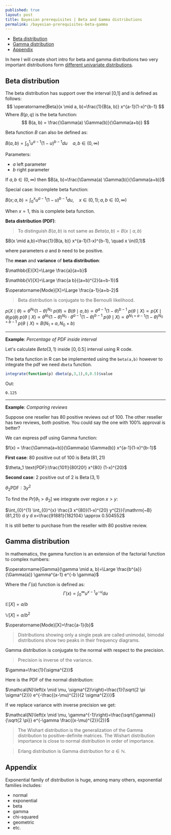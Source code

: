 ```yaml
---
published: true
layout: post
title: Bayesian prerequisites | Beta and Gamma distributions
permalink: /bayesian-prerequisites-beta-gamma
---
```

- [Beta distribution](#beta-distribution)
- [Gamma distribution](#gamma-distribution)
- [Appendix](#appendix)


In here I will create short intro for beta and gamma distributions two very important distributions form [different univariate distributions](http://www.math.wm.edu/~leemis/chart/UDR/UDR.html).

## Beta distribution


The beta distribution has support over the interval [0,1] and is defined as follows:
$$
\operatorname{Beta}(x \mid a, b)=\frac{1}{B(a, b)} x^{a-1}(1-x)^{b-1}
$$
Where $B(p, q)$ is the beta function:
$$
B(a, b) = \frac{\Gamma(a) \Gamma(b)}{\Gamma(a+b)}
$$


Beta function $B$ can also be defined as:

$B(a, b)=\int_{0}^{1} u^{a-1}(1-u)^{b-1} d u \quad a, b \in(0, \infty)$


Parameters:
* $a$ left parameter
* $b$ right parameter


If $a, b \in(0, \infty)$ then
$B(a, b)=\frac{\Gamma(a) \Gamma(b)}{\Gamma(a+b)}$

Special case: Incomplete beta function:

$B(x ; a, b)=\int_{0}^{x} u^{a-1}(1-u)^{b-1} d u, \quad x \in(0,1) ; a, b \in(0, \infty)$

When $x=1$, this is complete beta function.


**Beta distribution (PDF)**:

> To distinguish $B(a,b)$ is not same as $Beta(a, b) =B(x \mid a,b)$

$B(x \mid a,b)=\frac{1}{B(a, b)} x^{a-1}(1-x)^{b-1}, \quad x \in(0,1)$

where parameters $a$ and $b$ need to be positive.

The **mean** and **variance** of **beta distribution**:



$\mathbb{E}[X]=\Large \frac{a}{a+b}$

$\mathbb{V}[X]=\Large \frac{a b}{(a+b)^{2}(a+b-1)}$

$\operatorname{Mode}[X]=\Large \frac{a-1}{a+b-2}$



> Beta distribution is conjugate to the Bernoulli likelihood.

$p(X \mid \theta)=\theta^{N_{1}}(1-\theta)^{N_{0}}$
$p(\theta)=B(\theta \mid a, b) \propto \theta^{a-1}(1-\theta)^{b-1}$
$p(\theta \mid X) \propto p(X \mid \theta) p(\theta)$
$p(\theta \mid X) \propto \theta^{N_{1}}(1-\theta)^{N_{0}} \cdot \theta^{a-1}(1-\theta)^{b-1}$
$p(\theta \mid X) \propto \theta^{N_{1}+a-1}(1-\theta)^{N_{0}+b-1}$
$p(\theta \mid X)=B\left(N_{1}+a, N_{0}+b\right)$

---

**Example**: _Percentage of PDF inside interval_

Let's calculate $Beta(3,1)$ inside $[0,0.5]$ interval using R code.

The beta function in R can be implemented using the `beta(a,b)` however to integrate the pdf we need `dbeta` function.


```R
integrate(function(p) dbeta(p,3,1),0,0.5)$value
```

Out:

```
0.125
```

---

**Example**: _Comparing reviews_

Suppose one reseller has 80 positive reviews out of 100. The other reseller has two reviews, both positive. You could say the one with 100% approval is better?

We can express pdf using Gamma function: 


$f(x) = \frac{\Gamma(a+b)}{\Gamma(a) \Gamma(b)} x^{a-1}(1-x)^{b-1}$

**First case**: 80 positive out of 100 is $\operatorname{Beta}(81,21)$

$\theta_1 \text{PDF}:\frac{101!}{80!20!} x^{80} (1-x)^{20}$

**Second case**: 2 positive out of 2 is $\operatorname{Beta}(3,1)$

$\theta_2 \text{PDF}:3y^{2}$

To find the $Pr[\theta_1 > \theta_2]$ we integrate over region $x>y$:

$\int_{0}^{1} \int_{0}^{x} \frac{3 x^{80}(1-x)^{20} y^{2}}{\mathrm{~B}(81,21)} d y d x=\frac{91881}{182104} \approx 0.504552$

It is still better to purchase from the reseller with 80 positive review.



## Gamma distribution

In mathematics, the gamma function is an extension of the factorial function to complex numbers:

$\operatorname{Gamma}(\gamma \mid a, b)=\Large \frac{b^{a}}{\Gamma(a)} \gamma^{a-1} e^{-b \gamma}$

Where the $\Gamma(a)$ function is defined as:
$$
\Gamma(x) = \int_{0}^{\infty} u^{x-1} e^{-u} d u
$$

$\mathbb{E}[X]=a / b$

$\mathbb{V}[X]=a / b^{2}$

$\operatorname{Mode}[X]=\frac{a-1}{b}$

> Distributions showing only a single peak are called unimodal, bimodal distributions show two peaks in their frequency diagrams.

Gamma distribution is conjugate to the normal with respect to the precision.

>Precision is inverse of the variance.

$\gamma=\frac{1}{\sigma^{2}}$


Here is the PDF of the normal distribution:

$\mathcal{N}\left(x \mid \mu, \sigma^{2}\right)=\frac{1}{\sqrt{2 \pi \sigma^{2}}} e^{-\frac{(x-\mu)^{2}}{2 \sigma^{2}}}$

If we replace variance with inverse precision we get:

$\mathcal{N}\left(x \mid \mu, \gamma^{-1}\right)=\frac{\sqrt{\gamma}}{\sqrt{2 \pi}} e^{-\gamma \frac{(x-\mu)^{2}}{2}}$


> The Wishart distribution is the generalization of the Gamma distribution to positive-definite matrices. The Wishart distribution importance is close to normal distribution in order of importance.

> Erlang distribution is Gamma distribution for $a \in \mathbb N$.


## Appendix

Exponential family of distribution is huge, among many others, exponential families includes:

* normal
* exponential
* beta
* gamma
* chi-squared
* geometric
* etc.





